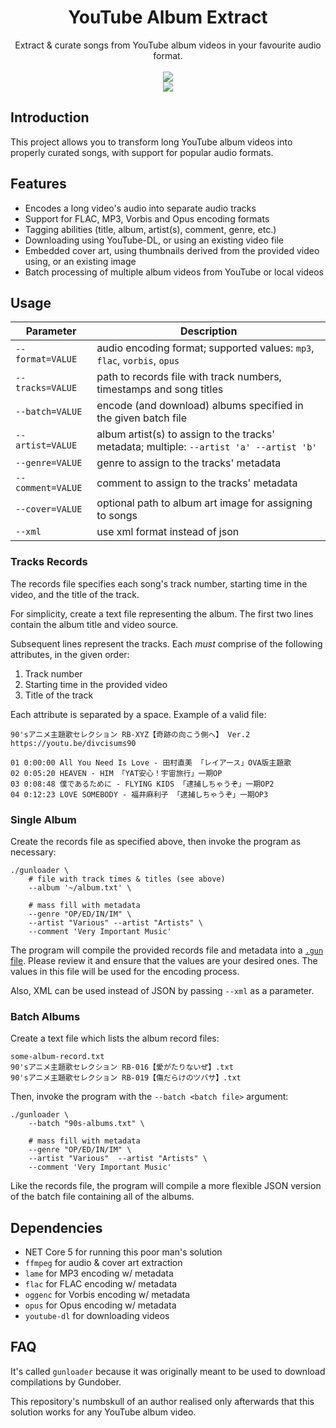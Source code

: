 <html>
    <h1 align='center'>
        YouTube Album Extract
    </h1>
    <p align='center'>
        Extract & curate songs from YouTube album videos in your favourite audio format.
        <br>
        <br>
        <img src='https://user-images.githubusercontent.com/10241434/135048812-156d9a9a-0218-42e8-9bcf-1b67ff7acbef.png'>
        <br>
        <img src='https://user-images.githubusercontent.com/10241434/135047939-dc7c2d36-a10c-4be2-ae0c-4961c3cb1a20.png'>
    </p>
</html>

## Introduction

This project allows you to transform long YouTube album videos into properly curated songs, with support for popular audio formats.

## Features

- Encodes a long video's audio into separate audio tracks
- Support for FLAC, MP3, Vorbis and Opus encoding formats
- Tagging abilities (title, album, artist(s), comment, genre, etc.)
- Downloading using YouTube-DL, or using an existing video file
- Embedded cover art, using thumbnails derived from the provided video using, or an existing image
- Batch processing of multiple album videos from YouTube or local videos

## Usage

| Parameter         | Description                                                                              |
| ----------------- | ---------------------------------------------------------------------------------------- |
| `--format=VALUE`  | audio encoding format; supported values: `mp3`, `flac`, `vorbis`, `opus`                 |
| `--tracks=VALUE`  | path to records file with track numbers, timestamps and song titles                      |
| `--batch=VALUE`   | encode (and download) albums specified in the given batch file                           |
| `--artist=VALUE`  | album artist(s) to assign to the tracks' metadata; multiple: `--artist 'a' --artist 'b'` |
| `--genre=VALUE`   | genre to assign to the tracks' metadata                                                  |
| `--comment=VALUE` | comment to assign to the tracks' metadata                                                |
| `--cover=VALUE`   | optional path to album art image for assigning to songs                                  |
| `--xml`           | use xml format instead of json                                                           |

### Tracks Records

The records file specifies each song's track number, starting time in the video, and the title of the track.

For simplicity, create a text file representing the album. The first two lines contain the album title and video source.

Subsequent lines represent the tracks. Each *must* comprise of the following attributes, in the given order:

1. Track number
2. Starting time in the provided video
3. Title of the track

Each attribute is separated by a space. Example of a valid file:

```
90'sアニメ主題歌セレクション RB-XYZ【奇跡の向こう側へ】 Ver.2
https://youtu.be/divcisums90

01 0:00:00 All You Need Is Love - 田村直美 「レイアース」OVA版主題歌
02 0:05:20 HEAVEN - HIM 「YAT安心！宇宙旅行」一期OP
03 0:08:48 僕であるために - FLYING KIDS 「逮捕しちゃうぞ」一期OP2
04 0:12:23 LOVE SOMEBODY - 福井麻利子 「逮捕しちゃうぞ」一期OP3
```

### Single Album

Create the records file as specified above, then invoke the program as necessary:

```shell
./gunloader \
    # file with track times & titles (see above)
    --album '~/album.txt' \

    # mass fill with metadata
    --genre "OP/ED/IN/IM" \
    --artist "Various" --artist "Artists" \
    --comment 'Very Important Music'
```

The program will compile the provided records file and metadata into a [`.gun` file](./doc/compiling.md). Please review it and ensure that the values are your desired ones. The values in this file will be used for the encoding process.

Also, XML can be used instead of JSON by passing `--xml` as a parameter.

### Batch Albums

Create a text file which lists the album record files:

```
some-album-record.txt
90'sアニメ主題歌セレクション RB-016【愛がたりないぜ】.txt
90'sアニメ主題歌セレクション RB-019【傷だらけのツバサ】.txt
```

Then, invoke the program with the `--batch <batch file>` argument:

```shell
./gunloader \
    --batch "90s-albums.txt" \

    # mass fill with metadata
    --genre "OP/ED/IN/IM" \
    --artist "Various"  --artist "Artists" \
    --comment 'Very Important Music'
```

Like the records file, the program will compile a more flexible JSON version of the batch file containing all of the albums.

## Dependencies

- NET Core 5 for running this poor man's solution
- `ffmpeg` for audio & cover art extraction
- `lame` for MP3 encoding w/ metadata
- `flac` for FLAC encoding w/ metadata
- `oggenc` for Vorbis encoding w/ metadata
- `opus` for Opus encoding w/ metadata
- `youtube-dl` for downloading videos

## FAQ

It's called `gunloader` because it was originally meant to be used to download compilations by Gundober.

This repository's numbskull of an author realised only afterwards that this solution works for any YouTube album video.
